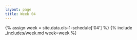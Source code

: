 ```yaml
---
layout: page
title: Week 04
---
```

<!-- Any modification of the content should be done in the _data/ols-1-schedule.yaml file -->
{% assign week = site.data.ols-1-schedule['04'] %}
{% include _includes/week.md week=week %}
